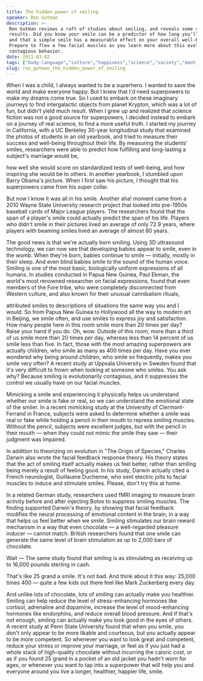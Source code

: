 ```yaml
---
title: The hidden power of smiling
speaker: Ron Gutman
description: >-
 Ron Gutman reviews a raft of studies about smiling, and reveals some surprising
 results. Did you know your smile can be a predictor of how long you'll live --
 and that a simple smile has a measurable effect on your overall well-being?
 Prepare to flex a few facial muscles as you learn more about this evolutionarily
 contagious behavior.
date: 2011-03-02
tags: ["body-language","culture","happiness","science","society","emotions"]
slug: ron_gutman_the_hidden_power_of_smiling
---
```


When I was a child, I always wanted to be a superhero. I wanted to save the world and make
everyone happy. But I knew that I'd need superpowers to make my dreams come true. So I
used to embark on these imaginary journeys to find intergalactic objects from planet
Krypton, which was a lot of fun, but didn't yield much result. When I grew up and realized
that science fiction was not a good source for superpowers, I decided instead to embark on
a journey of real science, to find a more useful truth. I started my journey in California,
with a UC Berkeley 30-year longitudinal study that examined the photos of students in an
old yearbook, and tried to measure their success and well-being throughout their life. By
measuring the students' smiles, researchers were able to predict how fulfilling and
long-lasting a subject's marriage would be,

how well she would score on standardized tests of well-being, and how inspiring she would
be to others. In another yearbook, I stumbled upon Barry Obama's picture. When I first saw
his picture, I thought that his superpowers came from his super collar.

But now I know it was all in his smile. Another aha! moment came from a 2010 Wayne State
University research project that looked into pre-1950s baseball cards of Major League
players. The researchers found that the span of a player's smile could actually predict
the span of his life. Players who didn't smile in their pictures lived an average of only
72.9 years, where players with beaming smiles lived an average of almost 80
years.

The good news is that we're actually born smiling. Using 3D ultrasound technology, we can
now see that developing babies appear to smile, even in the womb. When they're born,
babies continue to smile — initially, mostly in their sleep. And even blind babies smile
to the sound of the human voice. Smiling is one of the most basic, biologically uniform
expressions of all humans. In studies conducted in Papua New Guinea, Paul Ekman, the
world's most renowned researcher on facial expressions, found that even members of the
Fore tribe, who were completely disconnected from Western culture, and also known for
their unusual cannibalism rituals,

attributed smiles to descriptions of situations the same way you and I would. So from
Papua New Guinea to Hollywood all the way to modern art in Beijing, we smile often, and
use smiles to express joy and satisfaction. How many people here in this room smile more
than 20 times per day? Raise your hand if you do. Oh, wow. Outside of this room, more than
a third of us smile more than 20 times per day, whereas less than 14 percent of us smile
less than five. In fact, those with the most amazing superpowers are actually children,
who smile as many as 400 times per day. Have you ever wondered why being around children,
who smile so frequently, makes you smile very often? A recent study at Uppsala University
in Sweden found that it's very difficult to frown when looking at someone who smiles. You
ask why? Because smiling is evolutionarily contagious, and it suppresses the control we
usually have on our facial muscles.

Mimicking a smile and experiencing it physically helps us understand whether our smile is
fake or real, so we can understand the emotional state of the smiler. In a recent mimicking
study at the University of Clermont-Ferrand in France, subjects were asked to determine
whether a smile was real or fake while holding a pencil in their mouth to repress smiling
muscles. Without the pencil, subjects were excellent judges, but with the pencil in their
mouth — when they could not mimic the smile they saw — their judgment was
impaired.

In addition to theorizing on evolution in "The Origin of Species," Charles Darwin also
wrote the facial feedback response theory. His theory states that the act of smiling
itself actually makes us feel better, rather than smiling being merely a result of feeling
good. In his study, Darwin actually cited a French neurologist, Guillaume Duchenne, who
sent electric jolts to facial muscles to induce and stimulate smiles. Please, don't try
this at home.

In a related German study, researchers used fMRI imaging to measure brain activity before
and after injecting Botox to suppress smiling muscles. The finding supported Darwin's
theory, by showing that facial feedback modifies the neural processing of emotional
content in the brain, in a way that helps us feel better when we smile. Smiling stimulates
our brain reward mechanism in a way that even chocolate — a well-regarded pleasure inducer
— cannot match. British researchers found that one smile can generate the same level of
brain stimulation as up to 2,000 bars of chocolate.

Wait — The same study found that smiling is as stimulating as receiving up to 16,000
pounds sterling in cash.

That's like 25 grand a smile. It's not bad. And think about it this way: 25,000 times 400
— quite a few kids out there feel like Mark Zuckerberg every day.

And unlike lots of chocolate, lots of smiling can actually make you healthier. Smiling can
help reduce the level of stress-enhancing hormones like cortisol, adrenaline and dopamine,
increase the level of mood-enhancing hormones like endorphins, and reduce overall blood
pressure. And if that's not enough, smiling can actually make you look good in the eyes of
others. A recent study at Penn State University found that when you smile, you don't only
appear to be more likable and courteous, but you actually appear to be more competent. So
whenever you want to look great and competent, reduce your stress or improve your
marriage, or feel as if you just had a whole stack of high-quality chocolate without
incurring the caloric cost, or as if you found 25 grand in a pocket of an old jacket you
hadn't worn for ages, or whenever you want to tap into a superpower that will help you and
everyone around you live a longer, healthier, happier life, smile.

<!--
ad_duration=3.33
event="TED2011"
external_start_time=0
has_talk_citation=0
intro_duration=11.82
is_subtitle_required="False"
is_talk_featured="True"
language="en"
language_swap="False"
native_language="en"
number_of_related_talks=6
number_of_speakers=1
number_of_subtitled_videos=52
number_of_tags=6
number_of_talk_download_languages=53
number_of_talk_more_resources=1
number_of_talk_recommendations=0
number_of_talks_take_actions=0
post_ad_duration=0.83
published_timestamp="2011-05-11 14:14:00"
recording_date="2011-03-02"
speaker_description="Entrepreneur"
speaker_is_published=1
speaker_name="Ron Gutman"
talk_name="The hidden power of smiling"
talks_tags=["body-language","culture","happiness","science","society","emotions"]
talks_take_action=[]
url_audio="https://download.ted.com/talks/RonGutman_2011U.mp3?apikey=acme-roadrunner"
url_photo_speaker="https://pe.tedcdn.com/images/ted/3f6bd98648c352898248b2d6fb2a69afca68bca5_254x191.jpg"
url_photo_talk="https://pe.tedcdn.com/images/ted/f9a5e4cec30e52672b06d6ba2e6da23e65566cab_1600x1200.jpg"
url_webpage="https://www.ted.com/talks/ron_gutman_the_hidden_power_of_smiling"
video_type_name="TED Stage Talk"
-->